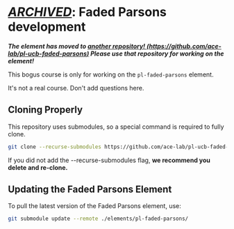 # [___ARCHIVED___](https://github.com/ace-lab/pl-ucb-faded-parsons): Faded Parsons development

___The element has moved to [another repository! (https://github.com/ace-lab/pl-ucb-faded-parsons)](https://github.com/ace-lab/pl-ucb-faded-parsons) Please use that repository for working on the element!___

This bogus course is only for working on the `pl-faded-parsons`
element.

It's not a real course. Don't add questions here.

## Cloning Properly

This repository uses submodules, so a special command is required to fully clone.
``` sh
git clone --recurse-submodules https://github.com/ace-lab/pl-ucb-faded-parsons.git
```

If you did not add the --recurse-submodules flag, **we recommend you delete and re-clone.**

## Updating the Faded Parsons Element

To pull the latest version of the Faded Parsons element, use:
``` sh
git submodule update --remote ./elements/pl-faded-parsons/
```
